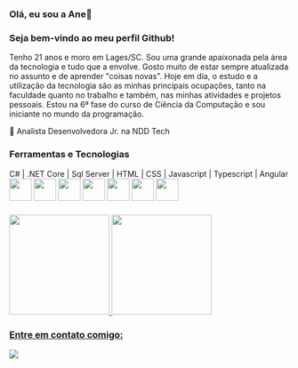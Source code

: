 ### Olá, eu sou a Ane👋

### Seja bem-vindo ao meu perfil Github!

Tenho 21 anos e moro em Lages/SC. Sou uma grande apaixonada pela área da tecnologia e tudo que a envolve. Gosto muito de estar sempre atualizada no assunto e de aprender "coisas novas". Hoje em dia, o estudo e a utilização da tecnologia são as minhas principais ocupações, tanto na faculdade quanto no trabalho e também, nas minhas atividades e projetos pessoais. Estou na 6ª fase do curso de Ciência da Computação e sou iniciante no mundo da programação.

<div>🔭 Analista Desenvolvedora Jr. na NDD Tech <div>

### Ferramentas e Tecnologias
<div>C# | .NET Core | Sql Server | HTML | CSS | Javascript | Typescript | Angular <div>

<img src="https://cdn.jsdelivr.net/gh/devicons/devicon/icons/csharp/csharp-original.svg" width="40" height="40" />
<img src="https://cdn.jsdelivr.net/gh/devicons/devicon/icons/dot-net/dot-net-plain-wordmark.svg" width="40" height="40"/>
<img src="https://cdn.jsdelivr.net/gh/devicons/devicon/icons/java/java-original.svg" width="40" height="40"/>
<img src="https://cdn.jsdelivr.net/gh/devicons/devicon/icons/python/python-original.svg" width="40" height="40"/>
<img src="https://cdn.jsdelivr.net/gh/devicons/devicon/icons/html5/html5-original.svg" width="40" height="40"/>
<img src="https://cdn.jsdelivr.net/gh/devicons/devicon/icons/css3/css3-original.svg" width="40" height="40"/>
<img src="https://cdn.jsdelivr.net/gh/devicons/devicon/icons/photoshop/photoshop-plain.svg" width="40" height="40"/>


### 
          
<div>
  <a href="https://github.com/anegrizotti">
  <img height="180em" src="https://github-readme-stats.vercel.app/api/top-langs/?username=anegrizotti&layout=compact&langs_count=7&theme=dracula"/>
  <img height="180em" src="https://github-readme-stats.vercel.app/api?username=anegrizotti&show_icons=true&theme=dracula&include_all_commits=true&count_private=true"/>
</div>
  
  
  
  ### Entre em contato comigo:
  <div>
  <a href="https://www.linkedin.com/in/anegrizotti/" target="_blank"><img src="https://img.shields.io/badge/-LinkedIn-%230077B5?style=for-the-badge&logo=linkedin&logoColor=white" target="_blank"></a>   
</div>
  
  
